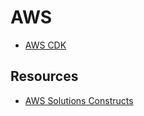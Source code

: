 # AWS

- [AWS CDK](./aws-cdk/)

## Resources

- [AWS Solutions Constructs](https://aws.amazon.com/solutions/constructs/)

